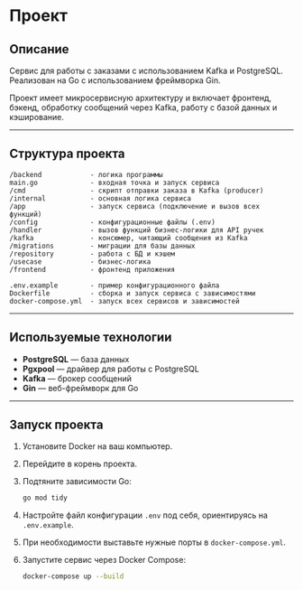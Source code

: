 # Проект

## Описание

Сервис для работы с заказами с использованием Kafka и PostgreSQL. Реализован на Go с использованием фреймворка Gin.

Проект имеет микросервисную архитектуру и включает фронтенд, бэкенд, обработку сообщений через Kafka, работу с базой данных и кэширование.

---

## Структура проекта

```
/backend            - логика программы 
main.go             - входная точка и запуск сервиса
/cmd                - скрипт отправки заказа в Kafka (producer)
/internal           - основная логика сервиса
/app                - запуск сервиса (подключение и вызов всех функций)
/config             - конфигурационные файлы (.env)
/handler            - вызов функций бизнес-логики для API ручек
/kafka              - консюмер, читающий сообщения из Kafka
/migrations         - миграции для базы данных
/repository         - работа с БД и кэшем
/usecase            - бизнес-логика
/frontend           - фронтенд приложения

.env.example        - пример конфигурационного файла
Dockerfile          - сборка и запуск сервиса с зависимостями
docker-compose.yml  - запуск всех сервисов и зависимостей
```

---

## Используемые технологии

* **PostgreSQL** — база данных
* **Pgxpool** — драйвер для работы с PostgreSQL
* **Kafka** — брокер сообщений
* **Gin** — веб-фреймворк для Go

---

## Запуск проекта

1. Установите Docker на ваш компьютер.
2. Перейдите в корень проекта.
3. Подтяните зависимости Go:

   ```bash
   go mod tidy
   ```
4. Настройте файл конфигурации `.env` под себя, ориентируясь на `.env.example`.
5. При необходимости выставьте нужные порты в `docker-compose.yml`.
6. Запустите сервис через Docker Compose:

   ```bash
   docker-compose up --build
   ```
